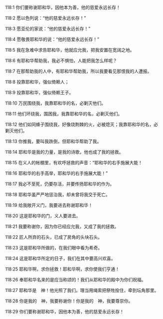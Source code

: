 <a id="1"></a>118:1  你们要称谢耶和华，因他本为善，他的慈爱永远长存！  

<a id="2"></a>118:2  愿以色列说：“他的慈爱永远长存！”  

<a id="3"></a>118:3  愿亚伦的家说：“他的慈爱永远长存！”  

<a id="4"></a>118:4  愿敬畏耶和华的说：“他的慈爱永远长存！”  

<a id="5"></a>118:5  我在急难中求告耶和华，他就应允我，把我安置在宽阔之地。  

<a id="6"></a>118:6  有耶和华帮助我，我必不惧怕，人能把我怎么样呢？  

<a id="7"></a>118:7  在那帮助我的人中，有耶和华帮助我，所以我要看见那恨我的人遭报。  

<a id="8"></a>118:8  投靠耶和华，强似倚赖人；  

<a id="9"></a>118:9  投靠耶和华，强似倚赖王子。  

<a id="10"></a>118:10  万民围绕我，我靠耶和华的名，必剿灭他们。  

<a id="11"></a>118:11  他们环绕我，围困我，我靠耶和华的名，必剿灭他们。  

<a id="12"></a>118:12  他们如同蜂子围绕我，好像烧荆棘的火，必被熄灭；我靠耶和华的名，必剿灭他们。  

<a id="13"></a>118:13  你推我，要叫我跌倒，但耶和华帮助了我。  

<a id="14"></a>118:14  耶和华是我的力量，是我的诗歌，他也成了我的拯救。  

<a id="15"></a>118:15  在义人的帐棚里，有欢呼拯救的声音：“耶和华的右手施展大能！  

<a id="16"></a>118:16  耶和华的右手高举，耶和华的右手施展大能！”  

<a id="17"></a>118:17  我必不至死，仍要存活，并要传扬耶和华的作为。  

<a id="18"></a>118:18  耶和华虽严严地惩治我，却未曾将我交于死亡。  

<a id="19"></a>118:19  给我敞开义门，我要进去称谢耶和华！  

<a id="20"></a>118:20  这是耶和华的门，义人要进去。  

<a id="21"></a>118:21  我要称谢你，因为你已经应允我，又成了我的拯救。  

<a id="22"></a>118:22  匠人所弃的石头，已成了房角的头块石头。  

<a id="23"></a>118:23  这是耶和华所做的，在我们眼中看为希奇。  

<a id="24"></a>118:24  这是耶和华所定的日子，我们在其中要高兴欢喜。  

<a id="25"></a>118:25  耶和华啊，求你拯救！耶和华啊，求你使我们亨通！  

<a id="26"></a>118:26  奉耶和华名来的是应当称颂的！我们从耶和华的殿中为你们祝福。  

<a id="27"></a>118:27  耶和华是　神！他光照了我们。理当用绳索把祭牲拴住，牵到坛角那里。  

<a id="28"></a>118:28  你是我的　神，我要称谢你！你是我的　神，我要尊崇你。  

<a id="29"></a>118:29  你们要称谢耶和华，因他本为善，他的慈爱永远长存！  
